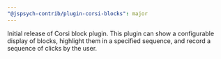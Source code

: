 ```yaml
---
"@jspsych-contrib/plugin-corsi-blocks": major
---
```


Initial release of Corsi block plugin. This plugin can show a configurable display of blocks, highlight them in a specified sequence, and record a sequence of clicks by the user.
